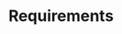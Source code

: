 ---
layout: page
title: Requirements
permalink: /requirements/
style: _page
lead: Technical Requirements for using these web-apps, e.g. Browser etc
script_safe: true
scripts: service
imports:
- name: jquery
  load: first
- name: tether
  load: first
- name: bootstrap-css
  load: first
- name: bootstrap-js
  load: last
templates: alert
---